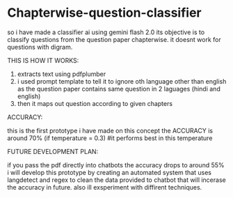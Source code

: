 # Chapterwise-question-classifier
so i have made a classifier ai using gemini flash 2.0
its objective is to classify questions from the question paper chapterwise.
it doesnt work for questions with digram.

THIS IS HOW IT WORKS:

1. extracts text using pdfplumber
2. i used prompt template to tell it to ignore oth language other than english as the question paper contains same question in 2 laguages (hindi and english)
3. then it maps out question according to given chapters

ACCURACY:

this is the first prototype i have made on this concept 
the ACCURACY is around 70% (if temperature = 0.3) #it performs best in this temperature


FUTURE DEVELOPMENT PLAN:

if you pass the pdf directly into chatbots the accuracy drops to around 55%
i will develop this prototype by creating an automated system that uses langdetect and regex to clean the data provided to chatbot
that will incerase the accuracy in future.
also ill exsperiment with diffirent techniques.

